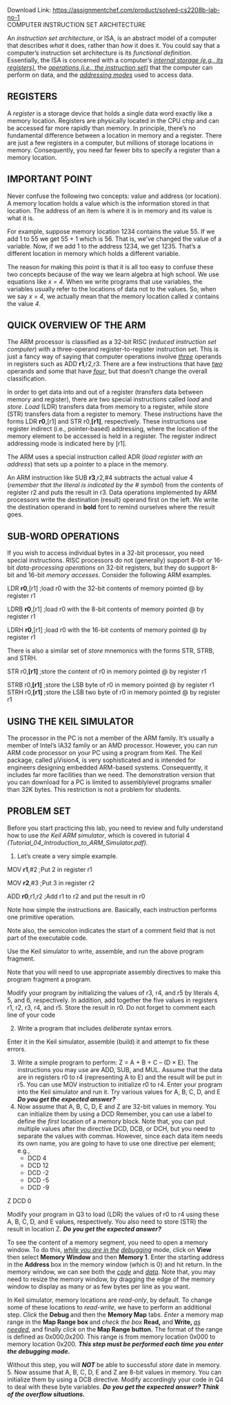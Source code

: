Download Link: https://assignmentchef.com/product/solved-cs2208b-lab-no-1
<br>
COMPUTER INSTRUCTION SET ARCHITECTURE

An <em>instruction set architecture</em>, or ISA, is an abstract model of a computer that describes <em>what </em>it does, rather than <em>how </em>it does it. You could say that a computer’s instruction set architecture is its <em>functional definition</em>. Essentially, the ISA is concerned with a computer’s <em><u>internal storage (e.g., its registers)</u></em>, the <em><u>operations (i.e., the instruction set)</u></em> that the computer can perform on data, and the <em><u>addressing modes</u></em> used to access data.




<h2>REGISTERS</h2>

A <em>register </em>is a storage device that holds a single data word exactly like a memory location. Registers are physically located in the CPU chip and can be accessed far more rapidly than memory. In principle, there’s no fundamental difference between a location in memory and a register. There are just a few registers in a computer, but millions of storage locations in memory. Consequently, you need far fewer bits to specify a register than a memory location.




<h2>IMPORTANT POINT</h2>

Never confuse the following two concepts: value and address (or location). A memory location holds a value which is the information stored in that location. The address of an item is where it is in memory and its value is what it is.




For example, suppose memory location 1234 contains the value 55. If we add 1 to 55 we get 55 + 1 which is 56. That is, we’ve changed the value of a variable. Now, if we add 1 to the address 1234, we get 1235. That’s a different location in memory which holds a different variable.




The reason for making this point is that it is all too easy to confuse these two concepts because of the way we learn algebra at high school. We use equations like <em>x = 4</em>. When we write programs that use variables, the variables usually refer to the locations of data not to the values. So, when we say <em>x = 4</em>, we actually mean that the memory location called <em>x</em> contains the value <em>4</em>.




<h2>QUICK OVERVIEW OF THE ARM</h2>

The ARM processor is classified as a 32-bit RISC (<em>reduced instruction set computer</em>) with a three-operand register-to-register instruction set. This is just a fancy way of saying that computer operations involve <em><u>three</u></em> operands in registers such as ADD <strong>r1</strong>,r2,r3. There are a few instructions that have <em><u>two</u></em> operands and some that have <em><u>four</u></em>, but that doesn’t change the overall classification.




In order to get data into and out of a register (transfers data between memory and register), there are two special instructions called <em>load</em> and <em>store</em>. <em>Load</em> (LDR) transfers data from memory to a register, while <em>store</em> (STR) transfers data from a register to memory. These instructions have the forms LDR <strong>r0</strong>,[r1] and STR r0,<strong>[r1]</strong>, respectively. These instructions use register indirect (i.e., pointer-based) addressing, where the location of the memory element to be accessed is held in a register. The register indirect addressing mode is indicated here by [r1].




The ARM uses a special instruction called ADR (<em>load register with an address</em>) that sets up a pointer to a place in the memory.




An ARM instruction like SUB <strong>r3</strong>,r2,#4 subtracts the actual value 4 (<em>remember that the literal is indicated by the # symbol</em>) from the contents of register r2 and puts the result in r3. Data operations implemented by ARM processors write the destination (result) operand first on the left. We write the destination operand in <strong>bold</strong> font to remind ourselves where the result goes.




<h2>SUB-WORD OPERATIONS</h2>

If you wish to access individual bytes in a 32-bit processor, you need special instructions. RISC processors do not (generally) support 8-bit or 16-bit <em>data-processing operations</em> on 32-bit registers, but they do support 8-bit and 16-bit <em>memory accesses</em>. Consider the following ARM examples.




LDR  <strong>r0</strong>,[r1] ;load r0 with the 32-bit contents of memory pointed @ by register r1

LDRB <strong>r0</strong>,[r1] ;load r0 with the  8-bit contents of memory pointed @ by register r1

LDRH <strong>r0</strong>,[r1] ;load r0 with the 16-bit contents of memory pointed @ by register r1

There is also a similar set of <em>store</em> mnemonics with the forms STR, STRB, and STRH.

STR  r0,<strong>[r1] </strong>;store the content      of r0 in memory pointed @ by register r1

STRB r0,<strong>[r1]</strong> ;store the LSB     byte of r0 in memory pointed @ by register r1 STRH r0,<strong>[r1] </strong>;store the LSB two byte of r0 in memory pointed @ by register r1




<h2>USING THE KEIL SIMULATOR</h2>

The processor in the PC is not a member of the ARM family. It’s usually a member of Intel’s IA32 family or an AMD processor. However, you can run ARM code processor on your PC using a program from Keil. The Keil package, called μVision4, is very sophisticated and is intended for engineers designing embedded ARM-based systems. Consequently, it includes far more facilities than we need. The demonstration version that you can download for a PC is limited to assemblylevel programs smaller than 32K bytes. This restriction is not a problem for students.

<h2>PROBLEM SET</h2>

Before you start practicing this lab, you need to review and fully understand how to use <em>the Keil ARM simulator</em>, which is covered in tutorial 4<em> (Tutorial_04_Introduction_to_ARM_Simulator.pdf).</em>

<ol>

 <li>Let’s create a very simple example.</li>

</ol>




MOV <strong>r1</strong>,#2    ;Put 2 in register r1

MOV <strong>r2</strong>,#3    ;Put 3 in register r2

ADD <strong>r0</strong>,r1,r2 ;Add r1 to r2 and put the result in r0




Note how simple the instructions are. Basically, each instruction performs one primitive operation.

Note also, the semicolon indicates the start of a comment field that is not part of the executable code.




Use the Keil simulator to write, assemble, and run the above program fragment.

Note that you will need to use appropriate assembly directives to make this program fragment a program.




Modify your program by initializing the values of r3, r4, and r5 by literals 4, 5, and 6, respectively. In addition, add together the five values in registers r1, r2, r3, r4, and r5. Store the result in r0. Do not forget to comment each line of your code

<ol start="2">

 <li>Write a program that includes <em>deliberate</em> syntax errors.</li>

</ol>

Enter it in the Keil simulator, assemble (build) it and attempt to fix these errors.

<ol start="3">

 <li>Write a simple program to perform: Z = A + B + C – (D × E). The instructions you may use are ADD, SUB, and MUL. Assume that the data are in registers r0 to r4 (representing A to E) and the result will be put in r5. You can use MOV instruction to initialize r0 to r4. Enter your program into the Keil simulator and run it. Try various values for A, B, C, D, and E <strong><em>Do you get the expected answer?</em></strong></li>

 <li>Now assume that A, B, C, D, E and Z are 32-bit values in memory. You can initialize them by using a DCD Remember, you can use a label to define the <em>first</em> location of a memory block. Note that, you can put multiple values after the directive DCD, DCB, or DCH, but you need to separate the values with commas. However, since each data item needs its own name, you are going to have to use one directive per element; e.g.,

  <ul>

   <li>DCD 4</li>

   <li>DCD 12</li>

   <li>DCD -2</li>

   <li>DCD -5</li>

   <li>DCD -9</li>

  </ul></li>

</ol>

Z   DCD  0

Modify your program in Q3 to load (LDR) the values of r0 to r4 using these A, B, C, D, and E values, respectively. You also need to store (STR) the result in location Z. <strong><em>Do you get the expected answer?</em></strong>




To see the content of a memory segment, you need to open a memory window. To do this, <em><u>while you are in the</u> <u>debugging</u></em> mode, click on <strong>View </strong>then select <strong>Memory Window </strong>and then <strong>Memory 1</strong>. Enter the starting address in the <strong>Address </strong>box in the memory window (which is 0) and hit return. In the memory window, we can see both the <em><u>code</u></em> and <em><u>data</u></em>. Note that, you may need to resize the memory window, by dragging the edge of the memory window to display as many or as few bytes per line as you want.




In Keil simulator, memory locations are <em>read-only</em>, by default. To change some of these locations to <em>read-write</em>, we have to perform an additional step. <em>Click</em> the <strong>Debug </strong>and then the <strong>Memory Map</strong> tabs. <em>Enter</em> a memory map range in the <strong>Map Range box </strong>and <em>check the box</em> <strong>Read,</strong> and<strong> Write, </strong><em><u>as needed</u></em>, and finally <em>click</em> on the<strong> Map Range button.</strong> The format of the range is defined as 0x000,0x200. This range is from memory location 0x000 to memory location 0x200.  <strong><em>This step must be performed each time you enter the debugging mode.</em></strong>

Without this step, you will <strong><em>NOT</em></strong> be able to successful <em>store</em> date in memory. 5. Now assume that A, B, C, D, E and Z are 8-bit values in memory. You can initialize them by using a DCB directive. Modify accordingly your code in Q4 to deal with these byte variables. <strong><em>Do you get the expected answer? Think of the overflow situations.</em></strong>